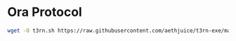 # Ora Protocol
```sh
wget -O t3rn.sh https://raw.githubusercontent.com/aethjuice/t3rn-exe/main/t3rn.sh && chmod +x t3rn.sh && ./t3rn.sh
```
